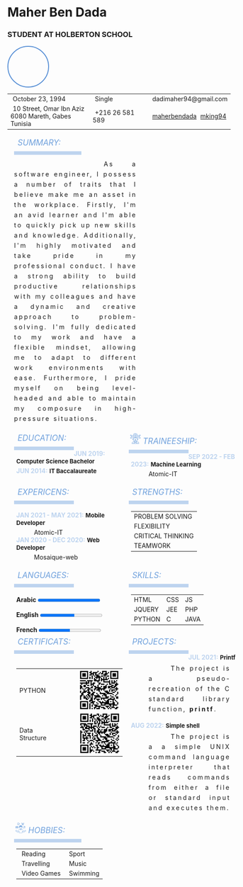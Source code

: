 <!DOCTYPE html>
<html>
<head>
<title> Resume </title>
<meta name="viewport" content="width=device-width, initial-scale=1">
<link rel="stylesheet" href="https://cdnjs.cloudflare.com/ajax/libs/font-awesome/6.3.0/css/all.min.css" />
<link rel="stylesheet" href="styles.css" />
<script src="https://code.iconify.design/iconify-icon/1.0.5/iconify-icon.min.js"></script>
<link rel="icon" type="image/x-icon" href="https://cdn-icons-png.flaticon.com/512/3135/3135686.png">
<style>
<style>
* {
  box-sizing: border-box;
}
.training {
 background-image: url("data:image/svg+xml,%3Csvg xmlns='http://www.w3.org/2000/svg' version='1.1' width='512px' height='512px' style='shape-rendering:geometricPrecision; text-rendering:geometricPrecision; image-rendering:optimizeQuality; fill-rule:evenodd; clip-rule:evenodd' xmlns:xlink='http://www.w3.org/1999/xlink'%3E%3Cg%3E%3Cpath style='opacity:0.962' fill='%2371a2dd' d='M 211.5,7.5 C 242.542,7.03823 273.542,7.53823 304.5,9C 334.403,17.5692 352.569,37.0692 359,67.5C 359.5,116.832 359.667,166.166 359.5,215.5C 290.167,215.5 220.833,215.5 151.5,215.5C 151.333,166.166 151.5,116.832 152,67.5C 159.347,34.9864 179.181,14.9864 211.5,7.5 Z M 223.5,23.5 C 248.193,23.1045 272.86,23.6045 297.5,25C 317.857,30.0281 332.024,42.1947 340,61.5C 341.787,67.366 342.787,73.366 343,79.5C 343.5,119.499 343.667,159.499 343.5,199.5C 325.155,199.833 306.821,199.5 288.5,198.5C 290.827,188.011 294.994,178.344 301,169.5C 330.2,141.159 335.533,108.825 317,72.5C 294.429,41.9774 264.929,32.4774 228.5,44C 195.104,59.946 180.271,86.446 184,123.5C 185.783,134.397 189.783,144.397 196,153.5C 203.088,160.584 209.422,168.251 215,176.5C 218.805,183.748 221.305,191.415 222.5,199.5C 204.167,199.5 185.833,199.5 167.5,199.5C 167.333,159.499 167.5,119.499 168,79.5C 171.344,45.6566 189.844,26.9899 223.5,23.5 Z M 254.5,55.5 C 276.112,56.6447 292.612,66.3114 304,84.5C 313.761,105.305 312.427,125.305 300,144.5C 284.169,159.493 274.669,177.826 271.5,199.5C 268.833,199.5 266.167,199.5 263.5,199.5C 263.167,177.823 263.5,156.156 264.5,134.5C 279.869,125.887 283.703,113.554 276,97.5C 266.209,86.7566 254.709,84.59 241.5,91C 231.634,99.1343 228.801,109.301 233,121.5C 236.028,127.361 240.528,131.694 246.5,134.5C 247.5,156.156 247.833,177.823 247.5,199.5C 244.833,199.5 242.167,199.5 239.5,199.5C 238.234,184.312 233.068,170.645 224,158.5C 200.049,138.029 194.382,113.363 207,84.5C 218.116,67.0289 233.949,57.3623 254.5,55.5 Z M 252.5,104.5 C 261.85,104.365 264.517,108.532 260.5,117C 251.956,120.322 248.123,117.489 249,108.5C 249.69,106.65 250.856,105.316 252.5,104.5 Z'/%3E%3C/g%3E%3Cg%3E%3Cpath style='opacity:0.955' fill='%2371a2dd' d='M 24.5,71.5 C 38.329,69.081 48.329,74.081 54.5,86.5C 69.8225,87.3329 85.1558,87.8329 100.5,88C 105.833,95.6667 111.167,103.333 116.5,111C 122.825,111.5 129.158,111.666 135.5,111.5C 135.5,116.833 135.5,122.167 135.5,127.5C 125.828,127.666 116.161,127.5 106.5,127C 101.167,119.333 95.8333,111.667 90.5,104C 78.4861,103.167 66.4861,103.334 54.5,104.5C 45.887,119.869 33.5537,123.703 17.5,116C 6.75662,106.209 4.58996,94.709 11,81.5C 14.5795,76.7307 19.0795,73.3974 24.5,71.5 Z M 28.5,88.5 C 37.8504,88.3654 40.517,92.532 36.5,101C 27.9562,104.322 24.1229,101.489 25,92.5C 25.6897,90.6498 26.8564,89.3164 28.5,88.5 Z'/%3E%3C/g%3E%3Cg%3E%3Cpath style='opacity:0.956' fill='%2371a2dd' d='M 472.5,71.5 C 485.822,69.0798 495.656,73.7465 502,85.5C 506.925,101.477 501.758,112.644 486.5,119C 472.664,121.914 462.664,117.081 456.5,104.5C 444.514,103.334 432.514,103.167 420.5,104C 415.167,111.667 409.833,119.333 404.5,127C 394.839,127.5 385.172,127.666 375.5,127.5C 375.5,122.167 375.5,116.833 375.5,111.5C 381.842,111.666 388.175,111.5 394.5,111C 399.833,103.333 405.167,95.6667 410.5,88C 425.844,87.8329 441.178,87.3329 456.5,86.5C 459.966,79.3634 465.299,74.3634 472.5,71.5 Z M 476.5,88.5 C 485.85,88.3654 488.517,92.532 484.5,101C 475.956,104.322 472.123,101.489 473,92.5C 473.69,90.6498 474.856,89.3164 476.5,88.5 Z'/%3E%3C/g%3E%3Cg%3E%3Cpath style='opacity:0.956' fill='%2371a2dd' d='M 56.5,135.5 C 70.329,133.081 80.329,138.081 86.5,150.5C 102.82,151.499 119.153,151.833 135.5,151.5C 135.5,156.833 135.5,162.167 135.5,167.5C 119.153,167.167 102.82,167.501 86.5,168.5C 79.3984,182.261 68.3984,186.761 53.5,182C 38.9547,173.157 35.4547,160.991 43,145.5C 46.5795,140.731 51.0795,137.397 56.5,135.5 Z M 60.5,152.5 C 69.8504,152.365 72.517,156.532 68.5,165C 59.9562,168.322 56.1229,165.489 57,156.5C 57.6897,154.65 58.8564,153.316 60.5,152.5 Z'/%3E%3C/g%3E%3Cg%3E%3Cpath style='opacity:0.957' fill='%2371a2dd' d='M 440.5,135.5 C 459.103,133.124 469.436,141.124 471.5,159.5C 468.809,179.696 457.476,187.196 437.5,182C 431.639,178.972 427.306,174.472 424.5,168.5C 408.18,167.501 391.847,167.167 375.5,167.5C 375.5,162.167 375.5,156.833 375.5,151.5C 391.847,151.833 408.18,151.499 424.5,150.5C 427.966,143.363 433.299,138.363 440.5,135.5 Z M 444.5,152.5 C 453.85,152.365 456.517,156.532 452.5,165C 443.956,168.322 440.123,165.489 441,156.5C 441.69,154.65 442.856,153.316 444.5,152.5 Z'/%3E%3C/g%3E%3Cg%3E%3Cpath style='opacity:0.953' fill='%2371a2dd' d='M 24.5,199.5 C 38.329,197.081 48.329,202.081 54.5,214.5C 66.8198,215.666 79.1532,215.833 91.5,215C 96.5,210 101.5,205 106.5,200C 116.161,199.5 125.828,199.334 135.5,199.5C 135.5,204.833 135.5,210.167 135.5,215.5C 128.825,215.334 122.158,215.5 115.5,216C 110.5,221 105.5,226 100.5,231C 85.1558,231.167 69.8225,231.667 54.5,232.5C 45.887,247.869 33.5537,251.703 17.5,244C 6.75662,234.209 4.58996,222.709 11,209.5C 14.5795,204.731 19.0795,201.397 24.5,199.5 Z M 28.5,216.5 C 37.8504,216.365 40.517,220.532 36.5,229C 27.9562,232.322 24.1229,229.489 25,220.5C 25.6897,218.65 26.8564,217.316 28.5,216.5 Z'/%3E%3C/g%3E%3Cg%3E%3Cpath style='opacity:0.953' fill='%2371a2dd' d='M 375.5,199.5 C 385.172,199.334 394.839,199.5 404.5,200C 409.5,205 414.5,210 419.5,215C 431.847,215.833 444.18,215.666 456.5,214.5C 465.113,199.131 477.446,195.297 493.5,203C 504.243,212.791 506.41,224.291 500,237.5C 491.043,247.804 480.21,250.304 467.5,245C 462.589,241.922 458.922,237.756 456.5,232.5C 441.178,231.667 425.844,231.167 410.5,231C 405.5,226 400.5,221 395.5,216C 388.842,215.5 382.175,215.334 375.5,215.5C 375.5,210.167 375.5,204.833 375.5,199.5 Z M 476.5,216.5 C 485.85,216.365 488.517,220.532 484.5,229C 475.956,232.322 472.123,229.489 473,220.5C 473.69,218.65 474.856,217.316 476.5,216.5 Z'/%3E%3C/g%3E%3Cg%3E%3Cpath style='opacity:0.959' fill='%2371a2dd' d='M 151.5,231.5 C 220.833,231.5 290.167,231.5 359.5,231.5C 359.334,236.844 359.501,242.177 360,247.5C 385.613,256.154 395.613,273.821 390,300.5C 384.73,314.771 374.73,323.771 360,327.5C 352.81,357.364 333.977,373.531 303.5,376C 305.167,378.333 306.833,380.667 308.5,383C 351.518,381.599 386.018,397.765 412,431.5C 426.92,453.178 433.42,477.178 431.5,503.5C 314.167,503.5 196.833,503.5 79.5,503.5C 78.416,450.805 101.749,413.638 149.5,392C 166.669,386.213 184.336,383.213 202.5,383C 204.167,380.667 205.833,378.333 207.5,376C 176.995,373.498 158.161,357.332 151,327.5C 122.951,317.398 113.617,298.064 123,269.5C 129.131,258.1 138.465,250.767 151,247.5C 151.499,242.177 151.666,236.844 151.5,231.5 Z M 167.5,247.5 C 226.167,247.5 284.833,247.5 343.5,247.5C 343.667,271.502 343.5,295.502 343,319.5C 341.599,339.813 331.099,352.647 311.5,358C 292.862,359.111 274.195,359.611 255.5,359.5C 236.805,359.611 218.138,359.111 199.5,358C 179.901,352.647 169.401,339.813 168,319.5C 167.5,295.502 167.333,271.502 167.5,247.5 Z M 150.5,265.5 C 151.661,279.994 151.828,294.661 151,309.5C 136.483,301.282 132.817,289.616 140,274.5C 143.103,270.886 146.603,267.886 150.5,265.5 Z M 359.5,265.5 C 374.422,273.433 378.255,285.1 371,300.5C 367.914,304.257 364.248,307.257 360,309.5C 359.5,294.837 359.333,280.17 359.5,265.5 Z M 233.5,312.5 C 247.994,311.339 262.661,311.172 277.5,312C 269.282,326.517 257.616,330.183 242.5,323C 238.886,319.897 235.886,316.397 233.5,312.5 Z M 228.5,375.5 C 246.503,375.333 264.503,375.5 282.5,376C 285.696,380.364 288.696,384.864 291.5,389.5C 279.817,399.847 267.817,409.847 255.5,419.5C 243.521,410.022 231.688,400.356 220,390.5C 222.075,385.212 224.908,380.212 228.5,375.5 Z M 201.5,400.5 C 202.873,400.343 204.207,400.51 205.5,401C 217.5,411 229.5,421 241.5,431C 230,439.167 218.5,447.333 207,455.5C 205.016,437.173 203.182,418.84 201.5,400.5 Z M 305.5,400.5 C 306.833,400.5 308.167,400.5 309.5,400.5C 307.818,418.84 305.984,437.173 304,455.5C 292.5,447.333 281,439.167 269.5,431C 281.691,420.969 293.691,410.802 305.5,400.5 Z M 179.5,401.5 C 181.167,401.5 182.833,401.5 184.5,401.5C 187.029,428.822 189.529,456.156 192,483.5C 192.249,484.624 192.749,485.624 193.5,486.5C 213.889,471.445 234.556,456.778 255.5,442.5C 276.444,456.778 297.111,471.445 317.5,486.5C 318.251,485.624 318.751,484.624 319,483.5C 321.471,456.156 323.971,428.822 326.5,401.5C 369.534,406.546 397.867,429.546 411.5,470.5C 413.041,476.079 414.041,481.746 414.5,487.5C 401.167,487.5 387.833,487.5 374.5,487.5C 372.552,473.81 370.385,460.143 368,446.5C 367.586,446.043 367.086,445.709 366.5,445.5C 362.222,446.547 357.888,447.38 353.5,448C 352.376,448.839 351.709,450.006 351.5,451.5C 353.502,463.513 355.502,475.513 357.5,487.5C 289.5,487.5 221.5,487.5 153.5,487.5C 155.498,475.513 157.498,463.513 159.5,451.5C 159.291,450.006 158.624,448.839 157.5,448C 153.112,447.38 148.778,446.547 144.5,445.5C 143.914,445.709 143.414,446.043 143,446.5C 140.615,460.143 138.448,473.81 136.5,487.5C 123.167,487.5 109.833,487.5 96.5,487.5C 103.844,439.157 131.511,410.49 179.5,401.5 Z'/%3E%3C/g%3E%3Cg%3E%3Cpath style='opacity:0.958' fill='%2371a2dd' d='M 215.5,295.5 C 242.167,295.5 268.833,295.5 295.5,295.5C 298.124,316.425 290.124,331.591 271.5,341C 253.105,347.276 237.271,343.442 224,329.5C 216.48,319.419 213.646,308.085 215.5,295.5 Z M 233.5,312.5 C 235.886,316.397 238.886,319.897 242.5,323C 257.616,330.183 269.282,326.517 277.5,312C 262.661,311.172 247.994,311.339 233.5,312.5 Z'/%3E%3C/g%3E%3C/svg%3E");
 background-repeat: no-repeat no-repeat;
 background-position: center center;
 background-size: cover;
 width: 24px;
 height: 24px;
 margin-right: 5px;
}
.hobby {
background-image: url("data:image/svg+xml,%3Csvg version='1.0' xmlns='http://www.w3.org/2000/svg' width='512.000000pt' height='512.000000pt' viewBox='0 0 512.000000 512.000000' preserveAspectRatio='xMidYMid meet'%3E%3Cg transform='translate(0.000000,512.000000) scale(0.100000,-0.100000)'%0Afill='%2371a2dd' stroke='none'%3E%3Cpath d='M1126 5104 c-12 -11 -16 -35 -16 -84 0 -73 14 -100 50 -100 36 0 50%0A27 50 100 0 73 -14 100 -50 100 -10 0 -26 -7 -34 -16z'/%3E%3Cpath d='M1326 5104 c-12 -11 -16 -35 -16 -84 0 -73 14 -100 50 -100 36 0 50%0A27 50 100 0 73 -14 100 -50 100 -10 0 -26 -7 -34 -16z'/%3E%3Cpath d='M1526 5104 c-12 -11 -16 -35 -16 -84 0 -73 14 -100 50 -100 36 0 50%0A27 50 100 0 73 -14 100 -50 100 -10 0 -26 -7 -34 -16z'/%3E%3Cpath d='M2903 4966 c-26 -21 -33 -37 -38 -79 -8 -62 8 -167 36 -242 37 -98%0A146 -184 255 -201 33 -5 53 -17 98 -63 l57 -57 -126 -134 c-71 -76 -129 -148%0A-135 -166 -23 -69 22 -148 95 -164 63 -14 92 3 244 145 l144 134 142 -133%0Ac153 -144 185 -163 249 -145 38 10 82 57 92 95 15 59 -3 90 -136 231 l-129%0A138 52 52 c42 43 63 56 110 68 193 50 287 184 287 407 0 110 -45 150 -147 129%0A-31 -6 -94 -11 -140 -11 -48 0 -98 -6 -116 -14 -71 -29 -137 -121 -163 -228%0A-13 -53 -25 -74 -58 -107 l-42 -41 -45 48 c-36 37 -49 61 -63 112 -25 93 -80%0A175 -141 208 -20 10 -71 19 -150 23 -66 4 -138 11 -160 14 -35 6 -45 3 -72%0A-19z m222 -96 c52 -1 99 -6 112 -13 34 -19 71 -75 90 -134 l17 -54 -65 -65%0Ac-61 -63 -66 -65 -103 -59 -75 11 -142 60 -177 128 -20 38 -37 140 -31 189 3%0A25 5 26 35 17 18 -5 72 -9 122 -9z m965 -124 c-17 -85 -57 -138 -131 -175 -34%0A-17 -71 -31 -83 -31 -12 0 -48 27 -87 66 -66 66 -67 67 -57 103 16 57 44 106%0A78 135 29 24 39 26 128 27 53 1 111 4 127 8 29 6 30 5 33 -37 2 -24 -2 -67 -8%0A-96z m-643 -225 l42 -48 -43 -42 c-23 -22 -46 -41 -52 -41 -5 0 -30 20 -54 45%0Al-44 45 44 45 c24 25 49 45 55 45 5 0 29 -22 52 -49z m273 4 l44 -45 -39 -40%0A-39 -40 -43 42 c-24 23 -43 47 -43 52 0 11 60 76 70 76 3 0 26 -20 50 -45z%0Am-9 -307 c84 -90 166 -177 181 -194 31 -33 30 -64 -2 -64 -9 0 -104 82 -209%0A181 l-192 181 27 29 c15 16 31 29 35 29 3 0 75 -73 160 -162z m-280 16 l24%0A-25 -130 -124 c-88 -84 -136 -124 -150 -122 -45 5 -26 38 95 167 67 72 125%0A130 129 130 4 0 18 -12 32 -26z'/%3E%3Cpath d='M924 4801 c-37 -23 -54 -65 -54 -137 0 -125 49 -249 135 -343 l55%0A-58 -38 -7 c-47 -7 -71 -32 -79 -79 -11 -72 44 -163 122 -198 35 -16 70 -19%0A295 -19 225 0 260 3 295 19 78 35 133 126 122 198 -8 48 -32 72 -79 79 -36 6%0A-38 8 -23 24 13 14 37 19 118 22 119 4 170 24 236 90 53 54 75 111 69 182 -8%0A101 -86 165 -200 166 -48 0 -58 3 -63 21 -4 11 -21 29 -38 40 -30 18 -55 19%0A-437 19 -380 0 -407 -1 -436 -19z m824 -129 c8 -105 -36 -211 -123 -298 -80%0A-81 -147 -108 -265 -108 -118 0 -185 27 -265 108 -63 63 -97 123 -115 198 -11%0A50 -13 132 -3 141 4 4 178 6 387 5 l381 -3 3 -43z m227 -57 c74 -73 -31 -215%0A-159 -215 l-35 0 24 55 c13 30 30 84 36 120 l12 65 49 0 c39 0 54 -5 73 -25z%0Am-300 -477 c-4 -13 -18 -34 -31 -48 l-24 -25 -261 0 -261 0 -29 33 c-57 63%0A-64 62 292 62 l320 0 -6 -22z'/%3E%3Cpath d='M2330 3731 c-129 -19 -235 -74 -330 -170 -123 -125 -170 -256 -170%0A-477 0 -131 -1 -134 -30 -181 -52 -81 -63 -155 -35 -234 31 -86 101 -150 191%0A-173 46 -12 48 -14 60 -60 30 -115 125 -253 219 -317 29 -20 35 -30 35 -60 0%0A-32 -3 -37 -28 -42 -18 -4 -54 -33 -99 -80 -38 -41 -74 -77 -79 -80 -6 -3 -78%0A-24 -162 -46 -276 -74 -329 -115 -526 -416 -212 -322 -209 -317 -202 -367 6%0A-38 3 -47 -21 -76 l-28 -33 -185 87 c-102 48 -196 97 -209 108 -22 20 -23 25%0A-17 106 6 76 4 90 -16 130 -53 104 -176 120 -223 30 -18 -35 -35 -38 -60 -10%0A-9 10 -37 27 -61 36 -63 24 -125 12 -175 -33 -34 -31 -44 -50 -74 -147 -48%0A-156 -49 -162 -35 -211 20 -72 61 -104 199 -159 167 -66 186 -77 531 -301 165%0A-108 316 -203 335 -211 44 -18 133 -18 178 1 57 23 89 57 192 200 84 116 102%0A135 125 135 36 0 65 24 125 104 l50 67 5 -396 5 -397 33 -29 32 -29 680 0 680%0A0 32 29 33 29 5 397 5 396 50 -67 c60 -80 89 -104 125 -104 23 0 41 -19 125%0A-135 103 -143 135 -177 192 -200 49 -21 139 -19 188 4 22 10 173 105 335 211%0A339 221 355 230 521 296 138 55 179 87 199 159 14 49 13 55 -35 211 -30 97%0A-40 116 -74 147 -50 45 -112 57 -175 33 -24 -9 -52 -26 -61 -36 -25 -28 -42%0A-25 -60 10 -47 90 -170 74 -223 -30 -20 -40 -22 -54 -16 -130 6 -81 5 -86 -17%0A-106 -13 -11 -107 -60 -209 -108 l-185 -88 -28 34 c-24 29 -27 38 -21 76 7 50%0A10 45 -202 367 -197 301 -250 342 -526 416 -84 22 -156 43 -162 46 -5 3 -40%0A39 -78 79 -44 46 -80 75 -99 79 -26 6 -29 11 -29 43 0 31 6 41 35 61 97 66%0A204 225 221 328 6 39 8 41 49 47 23 4 63 20 87 35 125 79 162 227 89 356 l-31%0A55 0 209 c0 244 -9 285 -85 368 -66 74 -132 106 -231 111 -49 3 -96 0 -119 -8%0A-36 -12 -38 -11 -73 23 -21 20 -64 48 -97 63 -53 25 -73 28 -185 30 -69 1%0A-150 -1 -180 -5z m355 -601 c21 -34 233 -110 307 -110 l28 0 0 -252 c0 -139%0A-5 -272 -10 -295 -30 -129 -131 -254 -252 -312 -262 -124 -583 29 -647 310 -6%0A24 -11 143 -11 264 l0 220 113 0 c86 1 128 6 182 22 81 26 175 79 225 129 36%0A35 54 42 65 24z m-685 -380 c0 -104 -4 -160 -10 -160 -26 0 -93 44 -110 72%0A-42 69 -37 137 12 194 32 37 59 52 91 53 15 1 17 -13 17 -159z m1217 118 c58%0A-56 67 -134 23 -205 -17 -29 -84 -73 -110 -73 -6 0 -10 56 -10 161 l0 162 32%0A-7 c18 -3 47 -21 65 -38z m-729 -849 c68 -11 164 -4 238 17 19 5 22 1 26 -38%0A5 -43 5 -44 -81 -130 -63 -65 -92 -88 -111 -88 -19 0 -48 23 -111 88 -86 86%0A-86 87 -81 130 4 39 7 43 26 38 11 -3 54 -11 94 -17z m-130 -202 l92 -93 -38%0A-37 -38 -37 -94 95 -94 95 34 35 c19 19 37 35 40 35 3 0 47 -42 98 -93z m542%0A58 l34 -35 -94 -95 -94 -95 -38 37 -38 37 92 93 c51 51 95 93 98 93 3 0 21%0A-16 40 -35z m-674 -220 c60 -58 117 -108 127 -111 35 -11 71 8 139 73 l68 66%0A68 -65 c72 -69 98 -84 139 -73 14 3 74 54 134 112 l108 105 173 -46 c178 -49%0A231 -72 301 -135 38 -34 346 -488 353 -521 3 -10 -57 -61 -165 -142 -94 -71%0A-173 -128 -178 -128 -4 1 -46 53 -93 116 -102 137 -121 157 -151 152 -50 -7%0A-51 -18 -45 -505 l6 -453 -645 0 -645 0 0 453 c0 482 -2 499 -49 505 -30 5%0A-49 -15 -151 -152 -47 -63 -89 -115 -93 -116 -5 0 -84 57 -177 128 -111 83%0A-168 132 -166 142 7 33 314 487 353 521 69 62 122 86 288 132 88 25 167 45%0A176 46 8 0 65 -46 125 -104z m-1622 -337 c12 -17 14 -39 9 -108 -5 -75 -3 -91%0A16 -127 13 -27 36 -51 63 -67 88 -51 428 -206 452 -206 24 0 41 16 104 98 l17%0A23 127 -97 128 -97 -22 -31 c-114 -162 -189 -254 -217 -265 -70 -29 -95 -18%0A-433 202 -344 224 -367 237 -520 297 -182 73 -183 75 -133 236 27 86 42 118%0A60 130 28 18 76 12 96 -12 53 -64 168 -54 204 16 18 36 29 37 49 8z m3961 -8%0Ac36 -70 151 -80 204 -16 20 24 68 30 96 12 18 -12 33 -44 60 -130 50 -161 49%0A-163 -133 -236 -154 -60 -177 -74 -520 -297 -414 -270 -406 -269 -546 -79 -45%0A61 -92 125 -104 142 l-21 31 127 97 127 97 18 -23 c62 -81 79 -98 103 -98 24%0A0 366 156 452 206 27 16 50 40 63 67 19 36 21 52 16 127 -5 69 -3 91 9 108 20%0A29 31 28 49 -8z'/%3E%3Cpath d='M2305 2795 c-28 -27 -30 -42 -14 -79 22 -46 93 -51 125 -8 19 25 17%0A56 -7 86 -27 34 -71 35 -104 1z'/%3E%3Cpath d='M2711 2794 c-24 -30 -26 -61 -7 -86 32 -43 103 -38 125 8 16 37 14%0A52 -14 79 -33 34 -77 33 -104 -1z'/%3E%3Cpath d='M2380 2480 c-28 -28 -25 -48 15 -85 90 -86 254 -84 348 3 31 30 35%0A62 9 85 -25 23 -33 22 -77 -13 -66 -52 -144 -52 -210 0 -44 35 -58 37 -85 10z'/%3E%3Cpath d='M4338 3355 c-158 -34 -294 -68 -303 -75 -13 -11 -15 -57 -15 -320 l0%0A-308 -42 15 c-102 35 -219 -31 -249 -139 -49 -185 175 -324 323 -200 63 53 68%0A77 68 374 l0 268 23 5 c12 3 108 23 212 46 105 22 207 44 228 48 l37 9 0 -149%0A0 -149 -26 10 c-34 13 -116 13 -151 -1 -40 -15 -82 -57 -104 -104 -60 -129 36%0A-275 181 -275 88 0 160 53 189 139 15 45 16 824 1 852 -16 29 -52 24 -372 -46z%0Am272 -115 c0 -33 -2 -60 -5 -60 -5 0 -420 -88 -453 -97 -22 -5 -23 -4 -20 58%0Al3 63 215 47 c118 26 225 48 238 48 20 1 22 -3 22 -59z m-29 -569 c21 -22 29%0A-39 29 -66 0 -27 -8 -44 -29 -66 -37 -37 -79 -38 -119 -4 -38 32 -47 67 -27%0A109 29 62 98 74 146 27z m-609 -112 c26 -14 49 -69 41 -100 -15 -61 -79 -92%0A-132 -65 -37 20 -51 44 -51 89 0 67 79 110 142 76z'/%3E%3Cpath d='M433 3390 c-95 -17 -163 -49 -185 -86 -19 -32 -23 -34 -78 -34 -48 0%0A-64 -5 -87 -24 l-28 -24 0 -411 0 -411 28 -27 27 -28 645 0 645 0 27 28 28 27%0A0 411 0 411 -28 24 c-23 19 -39 24 -87 24 -55 0 -59 2 -78 34 -15 25 -34 39%0A-76 55 -126 47 -262 48 -383 3 -46 -17 -48 -17 -112 5 -78 26 -186 35 -258 23z%0Am220 -117 l47 -15 0 -304 0 -305 -37 8 c-50 11 -237 10 -290 0 l-43 -9 0 301%0A0 300 30 16 c68 35 196 39 293 8z m406 16 c35 -5 77 -17 92 -25 l29 -15 0%0A-300 0 -301 -42 9 c-54 10 -241 11 -290 0 l-38 -8 0 305 0 304 48 16 c26 8 63%0A17 82 19 19 2 40 4 45 5 6 1 39 -3 74 -9z m-827 -408 l3 -289 24 -26 c29 -31%0A55 -32 143 -10 89 23 213 15 293 -19 57 -24 62 -24 95 -10 101 45 220 55 323%0A28 82 -21 110 -19 138 11 l24 26 3 289 3 289 34 0 35 0 0 -360 0 -360 -595 0%0A-595 0 0 360 0 360 35 0 34 0 3 -289z'/%3E%3Cpath d='M467 3200 c-48 -6 -67 -20 -67 -51 0 -34 32 -48 115 -48 59 0 84 4%0A97 16 20 18 23 40 9 62 -11 18 -90 28 -154 21z'/%3E%3Cpath d='M416 3014 c-9 -8 -16 -24 -16 -34 0 -38 27 -50 114 -50 68 0 86 3 99%0A18 22 24 21 45 -1 65 -26 24 -173 24 -196 1z'/%3E%3Cpath d='M417 2842 c-21 -23 -22 -46 -1 -66 11 -12 36 -16 99 -16 88 0 115 12%0A115 49 0 37 -32 51 -117 51 -65 0 -83 -3 -96 -18z'/%3E%3Cpath d='M937 3200 c-48 -6 -67 -20 -67 -51 0 -34 32 -48 115 -48 59 0 84 4%0A97 16 20 18 23 40 9 62 -11 18 -90 28 -154 21z'/%3E%3Cpath d='M886 3014 c-9 -8 -16 -24 -16 -34 0 -38 27 -50 114 -50 68 0 86 3 99%0A18 22 24 21 45 -1 65 -26 24 -173 24 -196 1z'/%3E%3Cpath d='M887 2842 c-21 -23 -22 -46 -1 -66 11 -12 36 -16 99 -16 88 0 115 12%0A115 49 0 37 -32 51 -117 51 -65 0 -83 -3 -96 -18z'/%3E%3C/g%3E%3C/svg%3E%0A");
background-repeat: no-repeat no-repeat;
background-position: center center;
background-size: cover;
width: 24px;
height: 24px;
margin-right: 5px;
}
.container {
width: 100%;
height: coverpx;
display: flex;
flex-direction: row;
margin-bottom: 3px;
margin-left: 15px;
}
.left {
width:55%;
height:cover;
text-align: left;
}
.mid {
width: 3%;
height: cover;
}
.right {
width: 55%;
height: cover;
}
.date {
color: #bed4ef;
font-size: 14px;
font-weight: bold;
}
.txt {
font-size: 13px;
font-weight: bold;
}
main{
margin-top: -10px;
margin-left: 5px;
}
.text {
  text-indent: 50px;
  text-align: justify;
  letter-spacing: 3px;
  line-height: 23px;
}
main dl dt{
margin-bottom: 5px;
}
main dl dd {
margin-right: 15px;
}

progress {
margin-left: 55px;
}
h6 {
margin-top: 5px;
margin-bottom: -5px;
margin-left: 3px;
font-size: 18px;
color: #71a2dd;
}
i {
margin-right: 5px;
color: #71a2dd;
}
iconify-icon {
margin-right: 5px;
}
hr {
width: 55%;
float: left;
height: 8px;
background: #bed4ef;
border: none;
}
.img{
width:90px;
height:90px;
border: 2px solid #548DD4;
border-radius: 50%;
margin-right: 5px;
margin-top: 5px;
background-image: url("https://previews.dropbox.com/p/thumb/AB3VW3ALPxl03ZYOKGYuqvXHYMqtDCX8To6_0jCQDxxKpf-SqjBncfFpKtJuBezdXTguiYwQKvRaOOKmrzK7FJwRqrA8F5N0YfgD3v10KxMSgdoDBEKowXxYTmc6BiCZOegf8Z3tHnDAcYcBmiR1xPElBdZZdGEIQe9q0o1gnpU8ao2n9M8ncc04I-gnVGxC2XN1xvV2FqlSxf8Igre7OzVYd-_8-8NXlgV9peU4M-YT526A_6DaPyFFv3k2xHA49XVqDn8glXp0pjvvg8rudC2-dMw-nwhfNugbOzuBq17lPE7kPk_uO-azv2qIwmSGIpcBJLI-gajMAGccVi4A7m-coBmVKk0nZt3hDgqW-qTX_PnXhuvEGOf7zKm48ol41IM/p.jpeg");
background-repeat: no-repeat no-repeat;
background-position: center center;
background-size: cover;
position:absolute;
top:2px;
right:2px;
}
table {
width:90%;
margin-bottom:1%;
}
table tr{
width:30%;
}
h3 {
margin-top:-2%;
margin-left:1%;
color:#548DD4;
}
.tab{
width: 225px;
border-collapse: separate; 
border-spacing: 5px;
}
.tab tr, .tab td{
min-width: 95px;
width: cover;
border: 1.5px solid #548DD4;
border-radius: 25px;
padding: 5px;
text-align:center;
}
a {
  text-decoration: none;
  color: #008CBA;
}
.cer-tab {
  border-collapse: collapse; 
  width: 55%;
  margin-left: 25px;
  }
.cer-tab tr {
  border-bottom: 1px dashed #548DD4;
  height: 15px;
}
.cer-tab tr td {
  width: 15%;
  padding: 15px;
  font-size: 17px;
  font-weight: bold;
}
.cer-tab tr td img {
  width: 95px;
}
@media only screen and (max-width: 600px) {	
  .container {
    flex-direction: column;
   }
  .left, .right {
    width: 100%;
    height: cover;
  }
  .mid {
    display: none;
  }
}
</style>
</style>
</head>
<body>
<h1> Maher Ben Dada </h1>
<h3> STUDENT AT HOLBERTON SCHOOL </h3>
<div class="img"></div>
<table align="center" border="0">
<tbody>
<tr>
<td><i class="fa-solid fa-cake-candles"></i> October 23, 1994</td>
<td><i class="fa-solid fa-heart"></i>Single</td>
<td><i class="fa-solid fa-at"></i>dadimaher94@gmail.com</td>
</tr>
<tr>
<td><i class='fas fa-map-marker-alt'></i>10 Street, Omar Ibn Aziz<br>6080 Mareth, Gabes Tunisia</td>
<td><i class="fa-solid fa-phone"></i>+216 26 581 589 </td>
<td><i class="fa-brands fa-linkedin"></i><a href="https://www.linkedin.com/in/maherbendada/">maherbendada</a>
<i class="fa-brands fa-github"></i><a href="https://github.com/mking94">mking94</a></td>
</tr>
</tbody>
</table>
<div class="container">
<div class="left">
<h6><i class="fa-regular fa-user"></i>SUMMARY:</h6>
<hr/><br/>
<p class="text">
As a software engineer, I possess a number of traits that I believe make me an asset in the workplace. 
Firstly, I'm an avid learner and I'm able to quickly pick up new skills and knowledge. 
Additionally, I'm highly motivated and take pride in my professional conduct.
I have a strong ability to build productive relationships with my colleagues and have a dynamic and creative approach to problem-solving.
I'm fully dedicated to my work and have a flexible mindset, allowing me to adapt to different work environments with ease.
Furthermore, I pride myself on being level-headed and able to maintain my composure in high-pressure situations.
</p>
</div>
</div>
<div class="container">
<div class="left">
<h6><i class="fa-solid fa-graduation-cap"></i>EDUCATION:</h6>
<hr/><br>
<main>
<dl>
<dt><span class="date">JUN 2019:</span> 
<span class="txt">Computer Science Bachelor</span>
</dt>
<dt><span class="date">JUN 2014:</span> 
<span class="txt">IT Baccalaureate</span></dt>
</dl>
</main>
</div>
<div class="mid"></div>
<div class="right">
<h6><svg class="training"></svg>TRAINEESHIP:</h6>
<hr/><br/>
<main>
<dl>
<dt><span class="date">SEP 2022 - FEB 2023:</span> 
<span class="txt">Machine Learning </span>
</dt>
<dd> Atomic-IT</dd>
</dl>
</main>
</div>
</div>

<div class="container">
<div class="left">
<h6><i class="fa fa-briefcase"></i> EXPERICENS:</h6>
<hr/><br><br>
<main>
<dl>
<dt><span class="date">JAN 2021 - MAY 2021:</span> 
<span class="txt">Mobile Developer 
</span>
</dt>
<dd> Atomic-IT</dd>
<dt><span class="date">JAN 2020 - DEC 2020:</span>
<span class="txt">Web Developer</span>
</dt>
<dd> Mosaique-web</dd>
</dl>
</main>
</div>
<div class="mid"></div>
<div class="right">
<h6><i class="fa-solid fa-hand-fist"></i>STRENGTHS:</h6>
<hr/><br/><br/>
<main>
<table class="tab" align="center">
<tr>
<td>PROBLEM SOLVING</td>
</tr>
<tr>
<td>FLEXIBILITY</td>
</tr>
<tr>
<td>CRITICAL THINKING</td>
</tr>
<tr>
<td>TEAMWORK</td>
</tr>
</table>

</main>
</div>
</div>
<div class="container">
<div class="left">
<h6><i class="fa-solid fa-language"></i>LANGUAGES:</h6>
<hr/><br/><br/>
<main><br>
<span><b>Arabic</b></span>
<progress value="100" max="100"></progress><br><br>
<span><b>English</b></span>
<progress value="55" max="100" ></progress><br><br>
<span><b>French</b></span>
<progress value="50" max="100"></progress>
</main>

</div>
<div class="mid"></div>
<div class="right">
<h6> <i class="fas fa-brain"></i> SKILLS:</h6>
<hr/><br/><br/>
<main>
<table class="tab" align="center">
<tr>
<td>HTML</td>
<td>CSS</td>
<td>JS</td>
</tr>
<tr>
<td>JQUERY</td>
<td>JEE</td>
<td>PHP</td>
</tr>
<tr>
<td>PYTHON</td>
<td>C</td>
<td>JAVA</td>
</tr>
</table>
</main>
</div>
</div>

<div class="container">
<div class="left">
<h6><iconify-icon icon="fa-solid:award"></iconify-icon>CERTIFICATS:</h6>
<hr/><br><br>
<main><br>
<table class="cer-tab" >
<tr>
<td>PYTHON</td>
<td style="padding-left:25%"><img src="img/python.png"/></td>
</tr>
<tr>
<td>Data Structure</td>
<td style="padding-left:25%"><img src="img/data_s.png"/></td>
</tr>
</table>
</main>
</div>
<div class="mid"></div>
<div class="right">
<h6><i class="fa-solid fa-diagram-project"></i>PROJECTS:</h6>
<hr/><br/>
<main>
<dl>
<dt><span class="date">JUL 2021:</span>
<span class="txt">Printf</span>
</dt>
<dd class="text"> The project is a pseudo- recreation of the
C standard library function, <b>printf</b>.
</dd><br>
<dt><span class="date">AUG 2022:</span> 
<span class="txt">Simple shell</span>
</dt>
<dd class="text"> The project is a a simple UNIX command
language interpreter that reads commands
from either a file or standard input and
executes them. </dd>
</dl>
</main>

</div>
</div>


<div class="container">
<div class="left">
<h6><svg class="hobby"></svg>HOBBIES:</h6>
<hr/><br>
<main>
<table>
<tr>
<td><i class="fa fa-book"></i>Reading</td>
<td><i class="far fa-futbol"></i>Sport</td>
</tr>
<tr>
<td><i class="fas fa-plane"></i>Travelling</td>
<td><i class="fas fa-music"></i>Music</td>
</tr>
<tr>
<td><i class="fa fa-gamepad"></i>Video Games</td>
<td><i class="fas fa-swimmer"></i>Swimming</td>
</tr>
</table>
</main>
</div>

</div>
</body>
</html>

